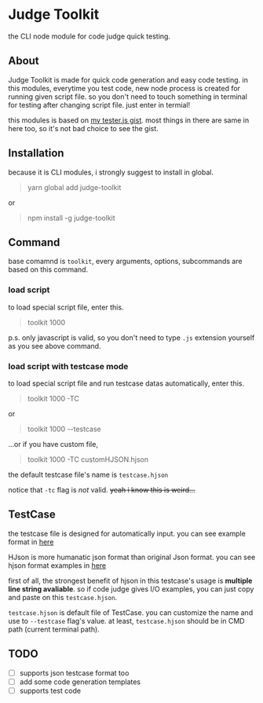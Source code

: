 # Judge Toolkit

the CLI node module for code judge quick testing.

## About

Judge Toolkit is made for quick code generation and easy code testing.
in this modules, everytime you test code, new node process is created for running given script file. so you don't need to touch something in terminal for testing after changing script file. just enter in termial!

this modules is based on [my tester.js gist](https://gist.github.com/Sharlottes/b2332b88695d11686dab5b9248c433da). most things in there are same in here too, so it's not bad choice to see the gist.

## Installation

because it is CLI modules, i strongly suggest to install in global.

> yarn global add judge-toolkit

or

> npm install -g judge-toolkit

## Command

base comamnd is `toolkit`, every arguments, options, subcommands are based on this command.

### load script

to load special script file, enter this.

> toolkit 1000

p.s. only javascript is valid, so you don't need to type `.js` extension yourself as you see above command.

### load script with testcase mode

to load special script file and run testcase datas automatically, enter this.

> toolkit 1000 -TC

or

> toolkit 1000 --testcase

...or if you have custom file,

> toolkit 1000 -TC customHJSON.hjson

the default testcase file's name is `testcase.hjson`

notice that `-tc` flag is _not_ valid. ~~yeah i know this is weird...~~

## TestCase

the testcase file is designed for automatically input.
you can see example format in [here](https://github.com/Sharlottes/judgekit/blob/master/examples/testcase.hjson)

HJson is more humanatic json format than original Json format. you can see hjson format examples in [here](https://hjson.github.io/try.html)

first of all, the strongest benefit of hjson in this testcase's usage is **multiple line string avaliable**. so if code judge gives I/O examples, you can just copy and paste on this `testcase.hjson`.

`testcase.hjson` is default file of TestCase. you can customize the name and use to `--testcase` flag's value. at least, `testcase.hjson` should be in CMD path (current terminal path).

## TODO

- [ ] supports json testcase format too
- [ ] add some code generation templates
- [ ] supports test code
